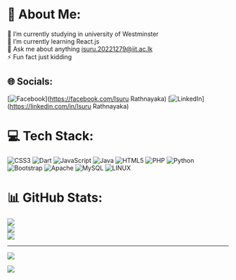 # 💫 About Me:
🔭 I’m currently studying in university of Westminster<br>🌱 I’m currently learning React.js<br>💬 Ask me about anything isuru.20221279@iit.ac.lk<br>⚡ Fun fact just kidding


## 🌐 Socials:
[![Facebook](https://img.shields.io/badge/Facebook-%231877F2.svg?logo=Facebook&logoColor=white)](https://facebook.com/Isuru Rathnayaka) [![LinkedIn](https://img.shields.io/badge/LinkedIn-%230077B5.svg?logo=linkedin&logoColor=white)](https://linkedin.com/in/Isuru Rathnayaka) 

# 💻 Tech Stack:
![CSS3](https://img.shields.io/badge/css3-%231572B6.svg?style=for-the-badge&logo=css3&logoColor=white) ![Dart](https://img.shields.io/badge/dart-%230175C2.svg?style=for-the-badge&logo=dart&logoColor=white) ![JavaScript](https://img.shields.io/badge/javascript-%23323330.svg?style=for-the-badge&logo=javascript&logoColor=%23F7DF1E) ![Java](https://img.shields.io/badge/java-%23ED8B00.svg?style=for-the-badge&logo=java&logoColor=white) ![HTML5](https://img.shields.io/badge/html5-%23E34F26.svg?style=for-the-badge&logo=html5&logoColor=white) ![PHP](https://img.shields.io/badge/php-%23777BB4.svg?style=for-the-badge&logo=php&logoColor=white) ![Python](https://img.shields.io/badge/python-3670A0?style=for-the-badge&logo=python&logoColor=ffdd54) ![Bootstrap](https://img.shields.io/badge/bootstrap-%23563D7C.svg?style=for-the-badge&logo=bootstrap&logoColor=white) ![Apache](https://img.shields.io/badge/apache-%23D42029.svg?style=for-the-badge&logo=apache&logoColor=white) ![MySQL](https://img.shields.io/badge/mysql-%2300f.svg?style=for-the-badge&logo=mysql&logoColor=white) ![LINUX](https://img.shields.io/badge/Linux-FCC624?style=for-the-badge&logo=linux&logoColor=black)
# 📊 GitHub Stats:
![](https://github-readme-stats.vercel.app/api?username=IsuruChandikaRathnayaka&theme=dark&hide_border=false&include_all_commits=false&count_private=false)<br/>
![](https://github-readme-streak-stats.herokuapp.com/?user=IsuruChandikaRathnayaka&theme=dark&hide_border=false)<br/>
![](https://github-readme-stats.vercel.app/api/top-langs/?username=IsuruChandikaRathnayaka&theme=dark&hide_border=false&include_all_commits=false&count_private=false&layout=compact)

---
[![](https://visitcount.itsvg.in/api?id=IsuruChandikaRathnayaka&icon=0&color=0)](https://visitcount.itsvg.in)

<!-- Proudly created with GPRM ( https://gprm.itsvg.in ) -->
<a href="https://visitcount.itsvg.in">
  <img src="https://visitcount.itsvg.in/api?id=Isuru&label=999k&color=4&icon=1&pretty=false" />
</a>
